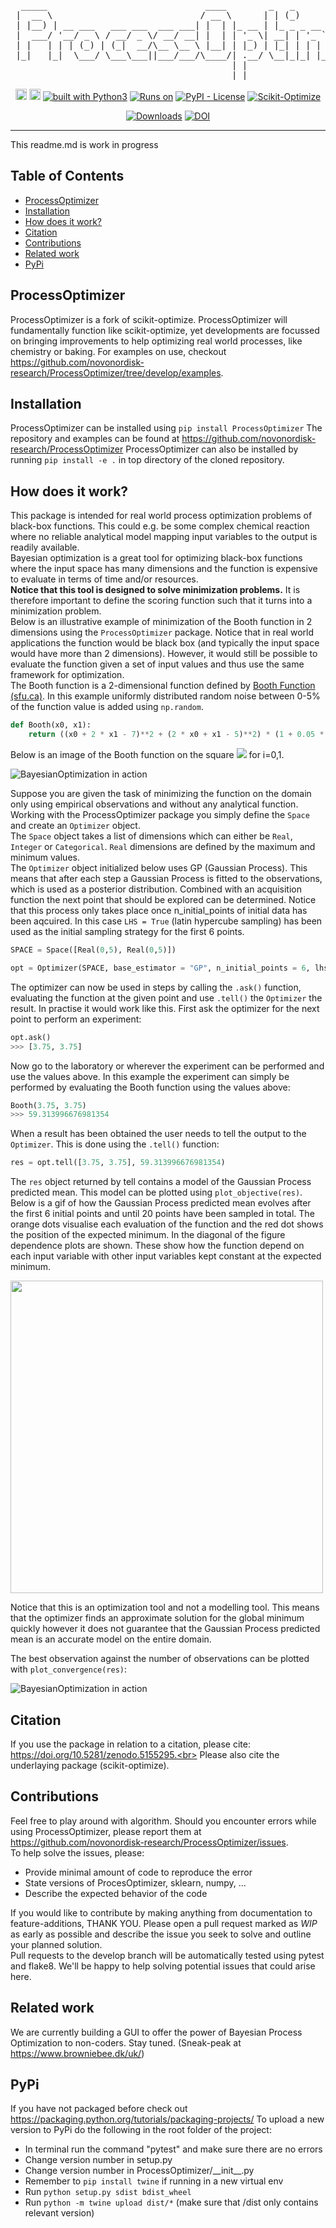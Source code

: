 <div align="center">
<pre>
  _____                              ____        _   _           _              
 |  __ \                            / __ \      | | (_)         (_)             
 | |__) | __ ___   ___ ___  ___ ___| |  | |_ __ | |_ _ _ __ ___  _ _______ _ __ 
 |  ___/ '__/ _ \ / __/ _ \/ __/ __| |  | | '_ \| __| | '_ ` _ \| |_  / _ \ '__|
 | |   | | | (_) | (_|  __/\__ \__ \ |__| | |_) | |_| | | | | | | |/ /  __/ |   
 |_|   |_|  \___/ \___\___||___/___/\____/| .__/ \__|_|_| |_| |_|_/___\___|_|   
                                          | |                                   
                                          |_|                                   
</pre>
<a href="https://badge.fury.io/py/ProcessOptimizer"><img src="https://badge.fury.io/py/ProcessOptimizer.svg" alt="PyPI version" height="18"></a>
<a href="https://github.com/novonordisk-research/ProcessOptimizer/actions"><img src="https://github.com/novonordisk-research/ProcessOptimizer/workflows/Python%20package/badge.svg" alt="Tests" height="18"></a>
<a href="https://www.python.org/"><img src="https://img.shields.io/badge/built%20with-Python3-green.svg" alt="built with Python3" /></a>
<a href="https://www.python.org/"><img src="https://img.shields.io/badge/python-3.6%20%7C%203.7%20%7C%203.8%20%7C%203.9-blue" alt="Runs on" /></a>
<a href="https://github.com/novonordisk-research/ProcessOptimizer/blob/develop/LICENSE.md"><img src="https://img.shields.io/pypi/l/ProcessOptimizer" alt="PyPI - License" /></a>
<a href="https://scikit-optimize.github.io/stable/"><img src="https://img.shields.io/badge/BuildOn-Scikit--Optimize-brightgreen" alt="Scikit-Optimize" /></a>

[![Downloads](https://static.pepy.tech/personalized-badge/processoptimizer?period=total&units=international_system&left_color=brightgreen&right_color=orange&left_text=Downloads)](https://pepy.tech/project/processoptimizer)
[![DOI](https://zenodo.org/badge/DOI/10.5281/zenodo.5155296.svg)](https://doi.org/10.5281/zenodo.5155296)
</div>

----------
This readme.md is work in progress

## Table of Contents
 * [ProcessOptimizer](https://github.com/novonordisk-research/ProcessOptimizer/blob/develop/README.md#processoptimizer)
 * [Installation](https://github.com/novonordisk-research/ProcessOptimizer/blob/develop/README.md#installation)
 * [How does it work?](https://github.com/novonordisk-research/ProcessOptimizer/blob/develop/README.md#how-does-it-work?)
 * [Citation](https://github.com/novonordisk-research/ProcessOptimizer/blob/develop/README.md#Citation)
 * [Contributions](https://github.com/novonordisk-research/ProcessOptimizer/blob/develop/README.md#contributions)
 * [Related work](https://github.com/novonordisk-research/ProcessOptimizer/blob/develop/README.md#related-work)
 * [PyPi](https://github.com/novonordisk-research/ProcessOptimizer/blob/develop/README.md#pypi)
 

## ProcessOptimizer

ProcessOptimizer is a fork of scikit-optimize. ProcessOptimizer will fundamentally function like scikit-optimize, 
yet developments are focussed on bringing improvements to help optimizing real world processes, like chemistry or baking.
For examples on use, checkout https://github.com/novonordisk-research/ProcessOptimizer/tree/develop/examples.

## Installation

ProcessOptimizer can be installed using `pip install ProcessOptimizer`
The repository and examples can be found at https://github.com/novonordisk-research/ProcessOptimizer
ProcessOptimizer can also be installed by running `pip install -e .` in top directory of the cloned repository.

## How does it work?

This package is intended for real world process optimization problems of black-box functions. This could e.g. be some complex chemical reaction where no reliable analytical model mapping input variables to the output is readily available. <br/>
Bayesian optimization is a great tool for optimizing black-box functions where the input space has many dimensions and the function is expensive to evaluate in terms of time and/or resources.<br/>
**Notice that this tool is designed to solve minimization problems.** It is therefore important to define the scoring function such that it turns into a minimization problem. <br/>
Below is an illustrative example of minimization of the Booth function in 2 dimensions using the `ProcessOptimizer` package. Notice that in real world applications the function would be black box (and typically the input space would have more than 2 dimensions). However, it would still be possible to evaluate the function given a set of input values and thus use the same framework for optimization. <br/>
The Booth function is a 2-dimensional function defined by [Booth Function (sfu.ca)](https://www.sfu.ca/~ssurjano/booth.html). In this example uniformly distributed random noise between 0-5% of the function value is added using `np.random`.
```python
def Booth(x0, x1):
    return ((x0 + 2 * x1 - 7)**2 + (2 * x0 + x1 - 5)**2) * (1 + 0.05 * np.random.rand())
```
Below is an image of the Booth function on the square <img src="https://render.githubusercontent.com/render/math?math=x_i \in \left[ 0,5 \right]"> for i=0,1.


![BayesianOptimization in action](https://raw.githubusercontent.com/novonordisk-research/ProcessOptimizer/a6a59e5aee58d2737feabe7c3fba86c58112e43a/examples/Booth_function.png)

Suppose you are given the task of minimizing the function on the domain only using empirical observations and without any analytical function. <br/>
Working with the ProcessOptimizer package you simply define the `Space` and create an `Optimizer` object.<br/>
The `Space` object takes a list of dimensions which can either be `Real`, `Integer` or `Categorical`. `Real` dimensions are defined by the maximum and minimum values.<br/>
The `Optimizer` object initialized below uses GP (Gaussian Process). This means that after each step a Gaussian Process is fitted to the observations, which is used as a posterior distribution. Combined with an acquisition function the next point that should be explored can be determined. Notice that this process only takes place once n_initial_points of initial data has been aqcuired. In this case `LHS = True` (latin hypercube sampling) has been used as the initial sampling strategy for the first 6 points.
```python
SPACE = Space([Real(0,5), Real(0,5)])   

opt = Optimizer(SPACE, base_estimator = "GP", n_initial_points = 6, lhs = True)
```
The optimizer can now be used in steps by calling the `.ask()` function, evaluating the function at the given point and use `.tell()` the `Optimizer` the result. In practise it would work like this. First ask the optimizer for the next point to perform an experiment:
```python
opt.ask()
>>> [3.75, 3.75]
```
Now go to the laboratory or wherever the experiment can be performed and use the values above. In this example the experiment can simply be performed by evaluating the Booth function using the values above:
```python
Booth(3.75, 3.75)
>>> 59.313996676981354
```
When a result has been obtained the user needs to tell the output to the `Optimizer`. This is done using the `.tell()` function:
```python
res = opt.tell([3.75, 3.75], 59.313996676981354)
```
The `res` object returned by tell contains a model of the Gaussian Process predicted mean. This model can be plotted using `plot_objective(res)`. Below is a gif of how the Gaussian Process predicted mean evolves after the first 6 initial points and until 20 points have been sampled in total. The orange dots visualise each evaluation of the function and the red dot shows the position of the expected minimum. In the diagonal of the figure dependence plots are shown. These show how the function depend on each input variable with other input variables kept constant at the expected minimum.

<img src="https://raw.githubusercontent.com/novonordisk-research/ProcessOptimizer/a6a59e5aee58d2737feabe7c3fba86c58112e43a/examples/BO_GIF.gif" width="500">

 
Notice that this is an optimization tool and not a modelling tool. This means that the optimizer finds an approximate solution for the global minimum quickly however it does not guarantee that the Gaussian Process predicted mean is an accurate model on the entire domain.<br/>

The best observation against the number of observations can be plotted with `plot_convergence(res)`:
 
![BayesianOptimization in action](https://raw.githubusercontent.com/novonordisk-research/ProcessOptimizer/a6a59e5aee58d2737feabe7c3fba86c58112e43a/examples/Convergence_plot.png)

## Citation

If you use the package in relation to a citation, please cite: https://doi.org/10.5281/zenodo.5155295.<br>
Please also cite the underlaying package (scikit-optimize).

## Contributions

Feel free to play around with algorithm. Should you encounter errors while using ProcessOptimizer, please report them
at https://github.com/novonordisk-research/ProcessOptimizer/issues. <br>
To help solve the issues, please: <br>

- Provide minimal amount of code to reproduce the error
- State versions of ProcesOptimizer, sklearn, numpy, ...
- Describe the expected behavior of the code <br>

If you would like to contribute by making anything from documentation to feature-additions, THANK YOU. Please open a pull request 
marked as *WIP* as early as possible and describe the issue you seek to solve and outline your planned solution. <br>
Pull requests to the develop branch will be automatically tested using pytest and flake8. We'll be happy to help solving potential
issues that could arise here.

## Related work

We are currently building a GUI to offer the power of Bayesian Process Optimization to non-coders. Stay tuned. (Sneak-peak at https://www.browniebee.dk/uk/)

## PyPi

If you have not packaged before check out https://packaging.python.org/tutorials/packaging-projects/
To upload a new version to PyPi do the following in the root folder of the project:

- In terminal run the command "pytest" and make sure there are no errors
- Change version number in setup.py
- Change version number in ProcessOptimizer/\_\_init\_\_.py
- Remember to `pip install twine` if running in a new virtual env
- Run `python setup.py sdist bdist_wheel`
- Run `python -m twine upload dist/*` (make sure that /dist only contains relevant version)
